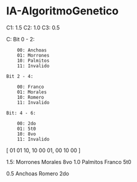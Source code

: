 # IA-AlgoritmoGenetico

C1: 1.5
C2: 1.0
C3: 0.5

C:
	Bit 0 - 2:
		
		00: Anchoas
		01: Morrones
		10: Palmitos
		11: Invalido
	
	Bit 2 - 4:
		
		00: Franco
		01: Morales
		10: Romero
		11: Invalido
		
	Bit: 4 - 6:
	
		00: 2do
		01: 5t0
		10: 8vo
		11: Invalido
		

[
	01 01 10,
	10 00 01,
	00 10 00
]

1.5:
	Morrones
	Morales
	8vo
1.0
	Palmitos
	Franco
	5t0

0.5
	Anchoas
	Romero
	2do
